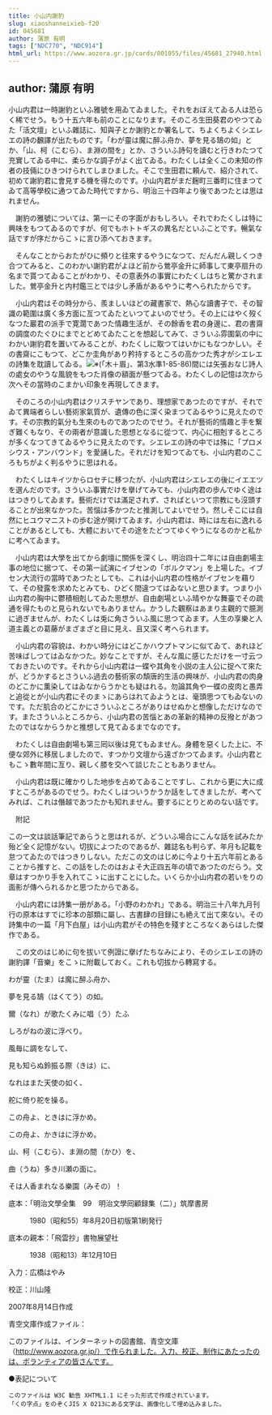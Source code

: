```yaml
---
title: 小山内謝豹
slug: xiaoshanneixieb-f20
id: 045681
author: 蒲原 有明
tags: ["NDC770", "NDC914"]
html_url: https://www.aozora.gr.jp/cards/001055/files/45681_27940.html
---
```


## author: 蒲原 有明

小山内君は一時謝豹といふ雅號を用ゐてゐました。それをおぼえてゐる人は恐らく稀でせう。もう十五六年も前のことになります。そのころ生田葵君のやつてゐた「活文壇」といふ雜誌に、知與子とか謝豹とか署名して、ちよくちよくシエレエの詩の飜譯が出たものです。「わが靈は魔に醉ふ舟か、夢を見る鵠の如」とか、「山、柯（こむら）、ま淵の間を」とか、さういふ詩句を讀むと行きわたつて充實してゐる中に、柔らかな調子がよく出てゐる。わたくしは全くこの未知の作者の技倆にひきつけられてしまひました。そこで生田君に頼んで、紹介されて、初めて謝豹君に會見する機を得たのです。小山内君がまだ麹町三番町に住まつてゐて高等學校に通つてゐた時代ですから、明治三十四年より後であつたとは思はれません。

　謝豹の雅號については、第一にその字面がおもしろい。それでわたくしは特に興味をもつてゐるのですが、何でもホトトギスの異名だといふことです。暢氣な話ですが序だからこゝに言ひ添へておきます。

　そんなことからおたがひに頻りと往來するやうになつて、だんだん親しくつき合つてみると、このわかい謝豹君がよほど前から鶯亭金升に師事して東亭扇升の名まで貰つてゐることがわかり、その意表外の事實にわたくしはちと驚かされました。鶯亭金升と内村鑑三とでは少し矛盾があるやうに考へられたからです。

　小山内君はその時分から、羨ましいほどの藏書家で、熱心な讀書子で、その智識の範圍は廣く多方面に亙つてゐたといつてよいのでせう。その上にはやく歿くなつた巖君の派手で寛濶であつた情趣生活が、その餘香を君の身邊に、君の書齋の調度のたぐひにまでとどめてゐたことを想起してみて、さういふ雰圍氣の中にわかい謝豹君を置いてみることが、わたくしに取つてはいかにもなつかしい。その書齋にこもつて、どこか圭角があり矜持するところの高かつた秀才がシエレエの詩集を耽讀してゐる。![※(「木＋眉」、第3水準1-85-86)](https://www.aozora.gr.jp/cards/001055/files/../../../gaiji/1-85/1-85-86.png)間には矢張おなじ詩人の處女のやうな風貌をもつた肖像の額面が懸つてゐる。わたくしの記憶は次から次へその當時のこまかい印象を再現してきます。

　そのころの小山内君はクリスチヤンであり、理想家であつたのですが、それでゐて異端者らしい藝術家氣質が、遺傳の色に深く染まつてゐるやうに見えたのです。その宗教的氣分も生來のものであつたのでせう。それが藝術的情趣と手を繋ぎ難くもなり、その兩者が意識した思想となるに從つて、内心に相剋するところが多くなつてきてゐるやうに見えたのです。シエレエの詩の中では殊に「プロメシウス・アンバウンド」を愛誦した。それだけを知つてゐても、小山内君のこころもちがよく判るやうに思はれる。

　わたくしはキイツからロセチに移つたが、小山内君はシエレエの後にイエエツを選んだのです。さういふ事實だけを擧げてみても、小山内君の歩んでゆく途ははつきりしてゐます。藝術だけでは滿足されず、さればといつて宗教にも沒頭することが出來なかつた。苦惱は多かつたと推測してよいでせう。然しそこには自然にヒユウマニストの歩む途が開けてゐます。小山内君は、時には左右に逸れることがあるとしても、大體においてその途をたどつてゆくやうになるのかと私かに考へてゐます。

　小山内君は大學を出てから劇壇に關係を深くし、明治四十二年には自由劇場主事の地位に据つて、その第一試演にイブセンの「ボルクマン」を上場した。イブセン大流行の當時であつたとしても、これは小山内君の性格がイブセンを藉りて、その發露を求めたとみても、ひどく間違つてはゐないと思ひます。つまり小山内君の胸中に鬱積相剋してゐた思想が、自由劇場といふ晴やかな舞臺でその疏通を得たものと見られないでもありません。かうした觀察はあまり主觀的で臆測に過ぎませんが、わたくしは兎に角さういふ風に思つてゐます。人生の享樂と人道主義との葛藤がまざまざと目に見え、且又深く考へられます。



　小山内君の容貌は、わかい時分にはどこかハウプトマンに似てゐて、あれほど苦味ばしつてはゐなかつた。妙なことですが、そんな風に感じただけを一寸云つておきたいのです。それから小山内君は一蝶や其角を小説の主人公に捉へて來たが、どうかするとさういふ過去の藝術家の頽唐的生活の興味が、小山内君の肉身のどこかに薫染してはゐなからうかとも疑はれる。勿論其角や一蝶の皮肉と愚弄と追從とが小山内君にそのまゝにあらはれてゐようとは、毫頭思つてもゐないのです。ただ肌合のどこかにさういふところがありはせぬかと想像しただけなのです。またさういふところから、小山内君の苦惱とあの革新的精神の反撥とがあつたのではなからうかと推想して見てゐるまでなのです。



　わたくしは自由劇場も第三囘以後は見てもゐません。身體を惡くした上に、不便な郊外に移居しましたので、すつかり文壇から遠ざかつてゐます。小山内君ともこゝ數年間に亙り、親しく膝を交へて談じたこともありません。

　小山内君は既に確かりした地歩を占めてゐることですし、これから更に大に成すところがあるのでせう。わたくしはついうかうか話をしてきましたが、考へてみれば、これは僭越であつたかも知れません。要するにとりとめのない話です。



　附記


この一文は談話筆記であらうと思はれるが、どういふ場合にこんな話を試みたか殆ど全く記憶がない。切拔によつたのであるが、雜誌名も判らず、年月も記載を怠つてゐたのではつきりしない。ただこの文のはじめに今より十五六年前とあることから推すと、この話をしたのはおよそ大正四五年の頃であつたのだらう。文章はすつかり手を入れてこゝに出すことにした。いくらか小山内君の若いをりの面影が傳へられるかと思つたからである。

　小山内君には詩集一册がある。「小野のわかれ」である。明治三十八年九月刊行の原本はすでに珍本の部類に屬し、古書肆の目録にも絶えて出て來ない。その詩集中の一篇「月下白屋」は小山内君がその特色を殘すところなくあらはした傑作である。

　この文のはじめに句を拔いて例證に擧げたちなみにより、そのシエレエの詩の謝豹譯「音樂」をこゝに附載しておく。これも切拔から轉寫する。






わが靈（たま）は魔に醉ふ舟か、

夢を見る鵠（はくてう）の如。

爾（なれ）が歌たくみに唱（う）たふ

しろがねの波に浮べり。



風毎に調をなして、

見も知らぬ鈴振る際（きは）に、

なれはまた天使の如く、

舵に倚り舵を操る。



この舟よ、ときはに浮かめ。

この舟よ、かきはに浮かめ。

山、柯（こむら）、ま淵の間（かひ）を、

曲（うね）多き川瀬の面に。

そは人香まれなる樂園（みその）！















底本：「明治文學全集　99　明治文學囘顧録集（二）」筑摩書房


　　　1980（昭和55）年8月20日初版第1刷発行

底本の親本：「飛雲抄」書物展望社

　　　1938（昭和13）年12月10日

入力：広橋はやみ

校正：川山隆

2007年8月14日作成

青空文庫作成ファイル：

このファイルは、インターネットの図書館、青空文庫（http://www.aozora.gr.jp/）で作られました。入力、校正、制作にあたったのは、ボランティアの皆さんです。











●表記について


	このファイルは W3C 勧告 XHTML1.1 にそった形式で作成されています。
	「くの字点」をのぞくJIS X 0213にある文字は、画像化して埋め込みました。